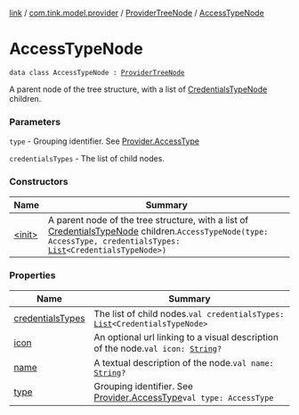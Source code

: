 [link](../../../index.md) / [com.tink.model.provider](../../index.md) / [ProviderTreeNode](../index.md) / [AccessTypeNode](./index.md)

# AccessTypeNode

`data class AccessTypeNode : `[`ProviderTreeNode`](../index.md)

A parent node of the tree structure, with a list of [CredentialsTypeNode](../-credentials-type-node/index.md) children.

### Parameters

`type` - Grouping identifier. See [Provider.AccessType](../../-provider/-access-type/index.md)

`credentialsTypes` - The list of child nodes.

### Constructors

| Name | Summary |
|---|---|
| [&lt;init&gt;](-init-.md) | A parent node of the tree structure, with a list of [CredentialsTypeNode](../-credentials-type-node/index.md) children.`AccessTypeNode(type: AccessType, credentialsTypes: `[`List`](https://kotlinlang.org/api/latest/jvm/stdlib/kotlin.collections/-list/index.html)`<CredentialsTypeNode>)` |

### Properties

| Name | Summary |
|---|---|
| [credentialsTypes](credentials-types.md) | The list of child nodes.`val credentialsTypes: `[`List`](https://kotlinlang.org/api/latest/jvm/stdlib/kotlin.collections/-list/index.html)`<CredentialsTypeNode>` |
| [icon](icon.md) | An optional url linking to a visual description of the node.`val icon: `[`String`](https://kotlinlang.org/api/latest/jvm/stdlib/kotlin/-string/index.html)`?` |
| [name](name.md) | A textual description of the node.`val name: `[`String`](https://kotlinlang.org/api/latest/jvm/stdlib/kotlin/-string/index.html)`?` |
| [type](type.md) | Grouping identifier. See [Provider.AccessType](../../-provider/-access-type/index.md)`val type: AccessType` |

